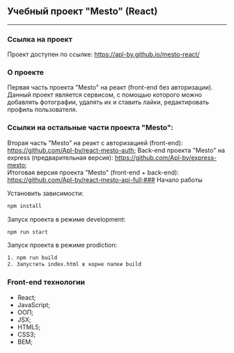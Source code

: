 ## Учебный проект "Mesto" (React)
---
###  Ссылка на проект

Проект доступен по ссылке: https://apl-by.github.io/mesto-react/
### О проекте

Первая часть проекта "Mesto" на реакт (front-end без авторизации). Данный проект является сервисом, с помощью которого можно добавлять фотографии, удалять их и ставить лайки, редактировать профиль пользователя.
### Ссылки на остальные части проекта "Mesto":
Вторая часть "Mesto" на реакт с авторизацией (front-end): https://github.com/Apl-by/react-mesto-auth;
Back-end проекта "Mesto" на express (предварительная версия): https://github.com/Apl-by/express-mesto;  
Итоговая версия проекта "Mesto" (front-end + back-end): https://github.com/Apl-by/react-mesto-api-full;### Начало работы

Установить зависимости:
```bash
npm install
```
Запуск проекта в режиме development:
```bash
npm run start
```
Запуск проекта в режиме prodiction:
```bash
1. npm run build
2. Запустить index.html в корне папки build
```

### Front-end  технологии

- React;
- JavaScript;
- ООП;
- JSX;
- HTML5;
- CSS3;
- BEM;
